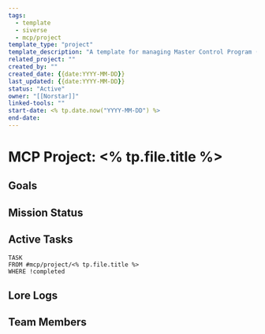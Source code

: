 ```yaml
---
tags:
  - template
  - siverse
  - mcp/project
template_type: "project"
template_description: "A template for managing Master Control Program (MCP) projects."
related_project: ""
created_by: ""
created_date: {{date:YYYY-MM-DD}}
last_updated: {{date:YYYY-MM-DD}}
status: "Active"
owner: "[[Norstar]]"
linked-tools: ""
start-date: <% tp.date.now("YYYY-MM-DD") %>
end-date:
---
```

# MCP Project: <% tp.file.title %>

## Goals

## Mission Status

## Active Tasks
```dataview
TASK
FROM #mcp/project/<% tp.file.title %>
WHERE !completed
```

## Lore Logs

## Team Members
